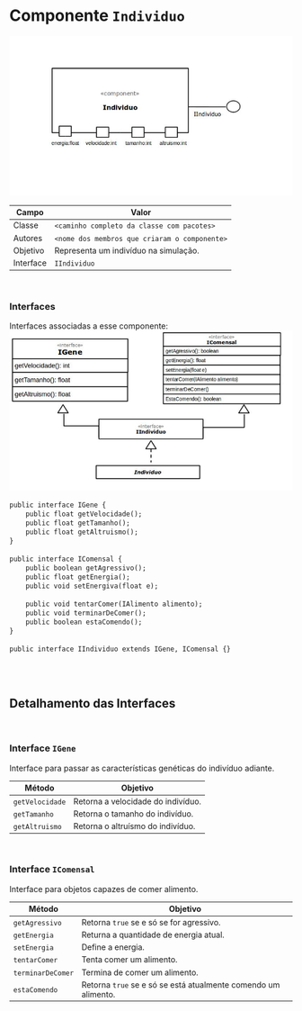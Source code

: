 # Componente `Individuo`

![Componente Individuo](componenteIndividuo.jpg)


Campo | Valor
----- | -----
Classe | `<caminho completo da classe com pacotes>`
Autores | `<nome dos membros que criaram o componente>`
Objetivo | Representa um indivíduo na simulação.
Interface | `IIndividuo`

<br>

### Interfaces

Interfaces associadas a esse componente:
![Dispositivo Individuo](dispositivoIndividuo.jpg)

```
public interface IGene {
    public float getVelocidade();
    public float getTamanho();
    public float getAltruismo();
}

public interface IComensal {
    public boolean getAgressivo();
    public float getEnergia();
    public void setEnergiva(float e);

    public void tentarComer(IAlimento alimento);
    public void terminarDeComer();
    public boolean estaComendo();
}

public interface IIndividuo extends IGene, IComensal {}
```
<br>
<br>

## Detalhamento das Interfaces

<br>

### Interface `IGene`

Interface para passar as características genéticas do indivíduo adiante.

Método | Objetivo
------ | --------
`getVelocidade` | Retorna a velocidade do indivíduo.
`getTamanho` | Retorna o tamanho do indivíduo.
`getAltruismo` | Retorna o altruísmo do indivíduo.

<br>

### Interface `IComensal`

Interface para objetos capazes de comer alimento.

Método | Objetivo
------ | --------
`getAgressivo` | Retorna `true` se e só se for agressivo.
`getEnergia` | Returna a quantidade de energia atual.
`setEnergia` | Define a energia.
`tentarComer` | Tenta comer um alimento.
`terminarDeComer` | Termina de comer um alimento.
`estaComendo` | Retorna `true` se e só se está atualmente comendo um alimento.
